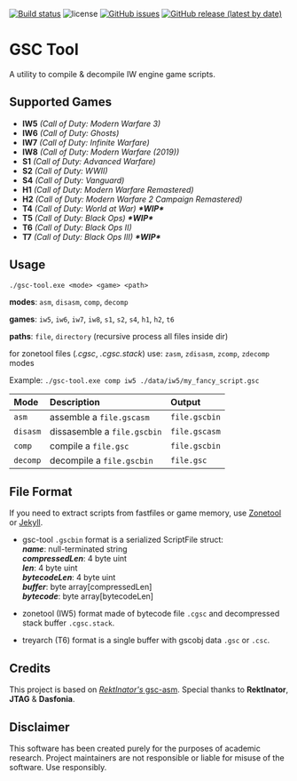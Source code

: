 [![Build status](https://ci.appveyor.com/api/projects/status/defmhg4753c1ap1o?svg=true)](https://ci.appveyor.com/project/xensik/gsc-tool)
![license](https://img.shields.io/github/license/xensik/gsc-tool.svg)
[![GitHub issues](https://img.shields.io/github/issues/xensik/gsc-tool)](https://github.com/xensik/gsc-tool/issues)
[![GitHub release (latest by date)](https://img.shields.io/github/v/release/xensik/gsc-tool)](https://github.com/xensik/gsc-tool/releases)

# GSC Tool
A utility to compile & decompile IW engine game scripts.

## Supported Games
- **IW5** *(Call of Duty: Modern Warfare 3)*
- **IW6** *(Call of Duty: Ghosts)*
- **IW7** *(Call of Duty: Infinite Warfare)*
- **IW8** *(Call of Duty: Modern Warfare (2019))*
- **S1** *(Call of Duty: Advanced Warfare)*
- **S2** *(Call of Duty: WWII)*
- **S4** *(Call of Duty: Vanguard)*
- **H1** *(Call of Duty: Modern Warfare Remastered)*
- **H2** *(Call of Duty: Modern Warfare 2 Campaign Remastered)*
- **T4** *(Call of Duty: World at War)* ***\*WIP\****
- **T5** *(Call of Duty: Black Ops)* ***\*WIP\****
- **T6** *(Call of Duty: Black Ops II)*
- **T7** *(Call of Duty: Black Ops III)* ***\*WIP\****

## Usage
``./gsc-tool.exe <mode> <game> <path>``

**modes**: `asm`, `disasm`, `comp`, `decomp`

**games**: `iw5`, `iw6`, `iw7`, `iw8`, `s1`, `s2`, `s4`, `h1`, `h2`, `t6`

**paths**: `file`, `directory` (recursive process all files inside dir)

for zonetool files (*.cgsc*, *.cgsc.stack*) use: `zasm`, `zdisasm`, `zcomp`, `zdecomp` modes

Example: ``./gsc-tool.exe comp iw5 ./data/iw5/my_fancy_script.gsc``

| Mode     |Description                | Output      |
|:---------|:--------------------------|:------------|
|`asm`     |assemble a `file.gscasm`   |`file.gscbin`|
|`disasm`  |dissasemble a `file.gscbin`|`file.gscasm`|
|`comp`    |compile a `file.gsc`       |`file.gscbin`|
|`decomp`  |decompile a `file.gscbin`  |`file.gsc`   |

## File Format
If you need to extract scripts from fastfiles or game memory, use [Zonetool](https://github.com/ZoneTool/zonetool) or [Jekyll](https://github.com/EthanC/Jekyll).

- gsc-tool ``.gscbin`` format is a serialized ScriptFile struct: <br/>
***name***: null-terminated string <br/>
***compressedLen***: 4 byte uint <br/>
***len***: 4 byte uint <br/>
***bytecodeLen***: 4 byte uint <br/>
***buffer***: byte array[compressedLen] <br/>
***bytecode***: byte array[bytecodeLen] <br/>

- zonetool (IW5) format made of bytecode file ``.cgsc`` and decompressed stack buffer ``.cgsc.stack``.

- treyarch (T6) format is a single buffer with gscobj data ``.gsc`` or ``.csc``.

## Credits
This project is based on  [*RektInator's* gsc-asm](https://github.com/ZoneTool/gsc-asm). Special thanks to **RektInator**, **JTAG** & **Dasfonia**.

## Disclaimer
This software has been created purely for the purposes of academic research. Project maintainers are not responsible or liable for misuse of the software. Use responsibly.
